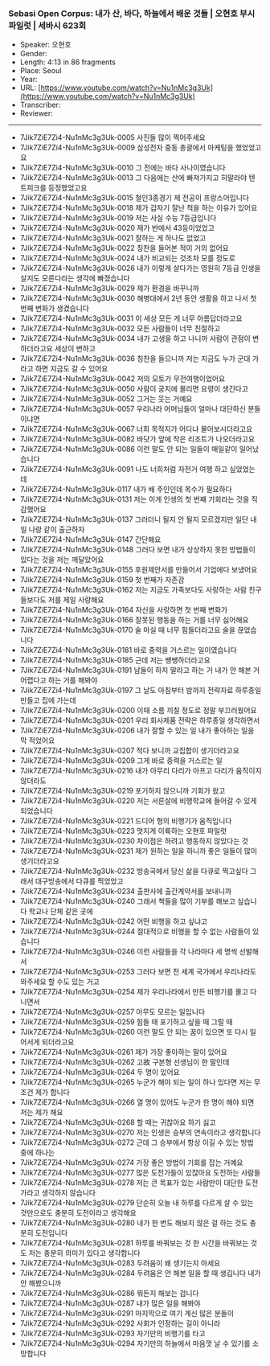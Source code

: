 ### Sebasi Open Corpus: 내가 산, 바다, 하늘에서 배운 것들 | 오현호 부시 파일럿 | 세바시 623회

- Speaker: 오현호
- Gender: 
- Length: 4:13 in 86 fragments
- Place: Seoul
- Year: 
- URL: [https://www.youtube.com/watch?v=Nu1nMc3g3Uk](https://www.youtube.com/watch?v=Nu1nMc3g3Uk)
- Transcriber: 
- Reviewer: 

---

- 7Jik7ZiE7Zi4-Nu1nMc3g3Uk-0005 사진들 많이 찍어주세요
- 7Jik7ZiE7Zi4-Nu1nMc3g3Uk-0009 삼성전자 중동 총괄에서 마케팅을 했었었고요
- 7Jik7ZiE7Zi4-Nu1nMc3g3Uk-0010 그 전에는 바다 사나이였습니다
- 7Jik7ZiE7Zi4-Nu1nMc3g3Uk-0013 그 다음에는 산에 빠져가지고 히말라야 텐트피크를 등정했었고요
- 7Jik7ZiE7Zi4-Nu1nMc3g3Uk-0015 철인3종경기 제 전공이 프랑스어입니다
- 7Jik7ZiE7Zi4-Nu1nMc3g3Uk-0018 제가 갑자기 잘난 척을 하는 이유가 있어요
- 7Jik7ZiE7Zi4-Nu1nMc3g3Uk-0019 저는 사실 수능 7등급입니다
- 7Jik7ZiE7Zi4-Nu1nMc3g3Uk-0020 제가 반에서 43등이었었고
- 7Jik7ZiE7Zi4-Nu1nMc3g3Uk-0021 잘하는 게 하나도 없었고
- 7Jik7ZiE7Zi4-Nu1nMc3g3Uk-0022 칭찬을 들어본 적이 거의 없어요
- 7Jik7ZiE7Zi4-Nu1nMc3g3Uk-0024 내가 비교되는 것조차 모를 정도로
- 7Jik7ZiE7Zi4-Nu1nMc3g3Uk-0026 내가 이렇게 살다가는 영원히 7등급 인생을 살지도 모른다라는 생각에 빠졌습니다
- 7Jik7ZiE7Zi4-Nu1nMc3g3Uk-0029 제가 환경을 바꾸니까
- 7Jik7ZiE7Zi4-Nu1nMc3g3Uk-0030 해병대에서 2년 동안 생활을 하고 나서 첫 번째 변화가 생겼습니다
- 7Jik7ZiE7Zi4-Nu1nMc3g3Uk-0031 이 세상 모든 게 너무 아름답더라고요
- 7Jik7ZiE7Zi4-Nu1nMc3g3Uk-0032 모든 사람들이 너무 친절하고
- 7Jik7ZiE7Zi4-Nu1nMc3g3Uk-0034 내가 고생을 하고 나니까 사람이 관점이 변하더라고요 세상이 변하고
- 7Jik7ZiE7Zi4-Nu1nMc3g3Uk-0036 칭찬을 들으니까 저는 지금도 누가 군대 가라고 하면 지금도 갈 수 있어요
- 7Jik7ZiE7Zi4-Nu1nMc3g3Uk-0042 저의 모토가 무전여행이었어요
- 7Jik7ZiE7Zi4-Nu1nMc3g3Uk-0050 사람이 궁지에 몰리면 요령이 생긴다고
- 7Jik7ZiE7Zi4-Nu1nMc3g3Uk-0052 그거는 웃는 거예요
- 7Jik7ZiE7Zi4-Nu1nMc3g3Uk-0057 우리나라 어머님들이 얼마나 대단하신 분들이냐면
- 7Jik7ZiE7Zi4-Nu1nMc3g3Uk-0067 너희 목적지가 어디냐 물어보시더라고요
- 7Jik7ZiE7Zi4-Nu1nMc3g3Uk-0082 바닷가 앞에 작은 리조트가 나오더라고요
- 7Jik7ZiE7Zi4-Nu1nMc3g3Uk-0086 이런 말도 안 되는 일들이 매일같이 일어났습니다
- 7Jik7ZiE7Zi4-Nu1nMc3g3Uk-0091 나도 너희처럼 자전거 여행 하고 싶었었는데
- 7Jik7ZiE7Zi4-Nu1nMc3g3Uk-0117 내가 배 주인인데 목수가 필요하다
- 7Jik7ZiE7Zi4-Nu1nMc3g3Uk-0131 저는 이게 인생의 첫 번째 기회라는 것을 직감했어요
- 7Jik7ZiE7Zi4-Nu1nMc3g3Uk-0137 그러더니 될지 안 될지 모르겠지만 일단 내일 나랑 같이 출근하자
- 7Jik7ZiE7Zi4-Nu1nMc3g3Uk-0147 간단해요
- 7Jik7ZiE7Zi4-Nu1nMc3g3Uk-0148 그러다 보면 내가 상상하지 못한 방법들이 있다는 것을 저는 깨달았어요
- 7Jik7ZiE7Zi4-Nu1nMc3g3Uk-0155 후원제안서를 만들어서 기업에다 보냈어요
- 7Jik7ZiE7Zi4-Nu1nMc3g3Uk-0159 첫 번째가 자존감
- 7Jik7ZiE7Zi4-Nu1nMc3g3Uk-0162 저는 지금도 가족보다도 사랑하는 사람 친구들보다도 저를 제일 사랑해요
- 7Jik7ZiE7Zi4-Nu1nMc3g3Uk-0164 자신을 사랑하면 첫 번째 변화가
- 7Jik7ZiE7Zi4-Nu1nMc3g3Uk-0166 잘못된 행동을 하는 거를 너무 싫어해요
- 7Jik7ZiE7Zi4-Nu1nMc3g3Uk-0170 술 마실 때 너무 힘들더라고요 술을 끊었습니다
- 7Jik7ZiE7Zi4-Nu1nMc3g3Uk-0181 바로 중력을 거스르는 일이였습니다
- 7Jik7ZiE7Zi4-Nu1nMc3g3Uk-0185 근데 저는 쌩쌩하더라고요
- 7Jik7ZiE7Zi4-Nu1nMc3g3Uk-0191 남들이 하지 말라고 하는 거 내가 안 해본 거 어렵다고 하는 거를 해봐야
- 7Jik7ZiE7Zi4-Nu1nMc3g3Uk-0197 그 날도 아침부터 밤까지 전략자료 하루종일 만들고 집에 가는데
- 7Jik7ZiE7Zi4-Nu1nMc3g3Uk-0200 이때 소름 끼칠 정도로 정말 부끄러웠어요
- 7Jik7ZiE7Zi4-Nu1nMc3g3Uk-0201 우리 회사제품 전략은 하루종일 생각하면서
- 7Jik7ZiE7Zi4-Nu1nMc3g3Uk-0206 내가 잘할 수 있는 일 내가 좋아하는 일을 막 적었어요
- 7Jik7ZiE7Zi4-Nu1nMc3g3Uk-0207 적다 보니까 교집합이 생기더라고요
- 7Jik7ZiE7Zi4-Nu1nMc3g3Uk-0209 그게 바로 중력을 거스르는 일
- 7Jik7ZiE7Zi4-Nu1nMc3g3Uk-0216 내가 아무리 다리가 아프고 다리가 움직이지 않더라도
- 7Jik7ZiE7Zi4-Nu1nMc3g3Uk-0219 포기하지 않으니까 기회가 왔고
- 7Jik7ZiE7Zi4-Nu1nMc3g3Uk-0220 저는 서른살에 비행학교에 들어갈 수 있게 되었습니다
- 7Jik7ZiE7Zi4-Nu1nMc3g3Uk-0221 드디어 형의 비행기가 움직입니다
- 7Jik7ZiE7Zi4-Nu1nMc3g3Uk-0223 멋지게 이륙하는 오현호 파일럿
- 7Jik7ZiE7Zi4-Nu1nMc3g3Uk-0230 차이점은 하려고 행동하지 않았다는 것
- 7Jik7ZiE7Zi4-Nu1nMc3g3Uk-0231 제가 원하는 일을 하니까 좋은 일들이 많이 생기더라고요
- 7Jik7ZiE7Zi4-Nu1nMc3g3Uk-0232 방송국에서 당신 삶을 다큐로 찍고싶다 그래서 대구방송에서 다큐를 찍었었고
- 7Jik7ZiE7Zi4-Nu1nMc3g3Uk-0234 출판사에 출간계약서를 보내니까
- 7Jik7ZiE7Zi4-Nu1nMc3g3Uk-0240 그래서 책들을 많이 기부를 해보고 싶습니다 학교나 단체 같은 곳에
- 7Jik7ZiE7Zi4-Nu1nMc3g3Uk-0242 어떤 비행을 하고 싶냐고
- 7Jik7ZiE7Zi4-Nu1nMc3g3Uk-0244 절대적으로 비행을 할 수 없는 사람들이 있습니다
- 7Jik7ZiE7Zi4-Nu1nMc3g3Uk-0246 이런 사람들을 각 나라마다 세 명씩 선발해서
- 7Jik7ZiE7Zi4-Nu1nMc3g3Uk-0253 그러다 보면 전 세계 국가에서 우리나라도 와주세요 할 수도 있는 거고
- 7Jik7ZiE7Zi4-Nu1nMc3g3Uk-0254 제가 우리나라에서 만든 비행기를 몰고 다니면서
- 7Jik7ZiE7Zi4-Nu1nMc3g3Uk-0257 아무도 모르는 일입니다
- 7Jik7ZiE7Zi4-Nu1nMc3g3Uk-0259 힘들 때 포기하고 싶을 때 그럴 때
- 7Jik7ZiE7Zi4-Nu1nMc3g3Uk-0260 이런 말도 안 되는 꿈이 있으면 또 다시 일어서게 되더라고요
- 7Jik7ZiE7Zi4-Nu1nMc3g3Uk-0261 제가 가장 좋아하는 말이 있어요
- 7Jik7ZiE7Zi4-Nu1nMc3g3Uk-0262 고故 구본형 선생님이 한 말인데
- 7Jik7ZiE7Zi4-Nu1nMc3g3Uk-0264 두 명이 있어요
- 7Jik7ZiE7Zi4-Nu1nMc3g3Uk-0265 누군가 해야 되는 일이 하나 있다면 저는 무조건 제가 합니다
- 7Jik7ZiE7Zi4-Nu1nMc3g3Uk-0266 열 명이 있어도 누군가 한 명이 해야 되면 저는 제가 해요
- 7Jik7ZiE7Zi4-Nu1nMc3g3Uk-0268 할 때는 귀찮아요 하기 싫고
- 7Jik7ZiE7Zi4-Nu1nMc3g3Uk-0270 저는 인생은 승부의 연속이라고 생각합니다
- 7Jik7ZiE7Zi4-Nu1nMc3g3Uk-0272 근데 그 승부에서 항상 이길 수 있는 방법 중에 하나는
- 7Jik7ZiE7Zi4-Nu1nMc3g3Uk-0274 가장 좋은 방법이 기회를 잡는 거예요
- 7Jik7ZiE7Zi4-Nu1nMc3g3Uk-0277 많은 도전가들이 있잖아요 도전하는 사람들
- 7Jik7ZiE7Zi4-Nu1nMc3g3Uk-0278 저는 큰 목표가 있는 사람만이 대단한 도전가라고 생각하지 않습니다
- 7Jik7ZiE7Zi4-Nu1nMc3g3Uk-0279 단순히 오늘 내 하루를 다르게 살 수 있는 것만으로도 충분히 도전이라고 생각해요
- 7Jik7ZiE7Zi4-Nu1nMc3g3Uk-0280 내가 한 번도 해보지 않은 걸 하는 것도 충분히 도전입니다
- 7Jik7ZiE7Zi4-Nu1nMc3g3Uk-0281 하루를 바꿔보는 것 한 시간을 바꿔보는 것도 저는 충분히 의미가 있다고 생각합니다
- 7Jik7ZiE7Zi4-Nu1nMc3g3Uk-0283 두려움이 왜 생기는지 아세요
- 7Jik7ZiE7Zi4-Nu1nMc3g3Uk-0284 두려움은 안 해본 일을 할 때 생깁니다 내가 안 해봤으니까
- 7Jik7ZiE7Zi4-Nu1nMc3g3Uk-0286 뭐든지 해보는 겁니다
- 7Jik7ZiE7Zi4-Nu1nMc3g3Uk-0287 내가 많은 일을 해봐야
- 7Jik7ZiE7Zi4-Nu1nMc3g3Uk-0291 마지막으로 여기 계신 많은 분들이
- 7Jik7ZiE7Zi4-Nu1nMc3g3Uk-0292 사회가 인정하는 길이 아니라
- 7Jik7ZiE7Zi4-Nu1nMc3g3Uk-0293 자기만의 비행기를 타고
- 7Jik7ZiE7Zi4-Nu1nMc3g3Uk-0294 자기만의 하늘에서 마음껏 날 수 있기를 소망합니다
